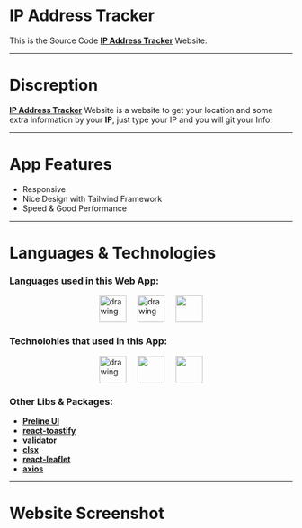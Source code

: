 # IP Address Tracker

This is the Source Code [**IP Address Tracker**](https://whereiam.vercel.app/) Website.

---

# Discreption

[**IP Address Tracker**](https://whereiam.vercel.app/) Website is a website to get your location and some extra information by your **IP**, just type your IP and you will git your Info.

---

# App Features

- Responsive
- Nice Design with Tailwind Framework
- Speed & Good Performance

---

# Languages & Technologies

### Languages used in this Web App:

<div style="display: flex; justify-content: center; align-items: center; gap: 20px;">
  <a href="https://developer.mozilla.org/en-US/docs/Web/HTML"><img src="https://img.icons8.com/color/48/000000/html-5--v1.png" alt="drawing" width="48" height="48"/></a>
  <a href="https://developer.mozilla.org/en-US/docs/Web/CSS?retiredLocale=ar"><img src="https://img.icons8.com/color/48/000000/css3.png" alt="drawing" width="48" height="48"/></a>
  <a href="https://www.javascript.com/"><img src="https://img.icons8.com/color/48/000000/javascript--v2.png" width="48" height="48"/></a>
</div>

### Technolohies that used in this App:

<div style="display: flex; justify-content: center; align-items: center; gap: 20px;">
  <a href="https://reactjs.org/"><img src="https://cdn-icons-png.flaticon.com/512/3334/3334886.png" alt="drawing" width="48" height="48"/></a>
  <a href="https://tailwindcss.com/"><img src="https://tailwindcss.com/_next/static/media/tailwindcss-mark.79614a5f61617ba49a0891494521226b.svg" width="48" height="48"/></a>
  <a href="https://www.typescriptlang.org/"><img src="https://cdn-icons-png.flaticon.com/128/5968/5968381.png" width="48" height="48"/></a>
</div>

### Other Libs & Packages:

- [**Preline UI**](https://preline.co/docs/index.html)
- [**react-toastify**](https://fkhadra.github.io/react-toastify/introduction)
- [**validator**](https://www.npmjs.com/package/validator)
- [**clsx**](https://www.npmjs.com/package/clsx)
- [**react-leaflet**](https://react-leaflet.js.org/)
- [**axios**](https://axios-http.com/docs/intro)

---

# Website Screenshot

<!-- ![IP Address Tracker](https://github.com/ahmedmohmd/ip-address-tracker/blob/main/app-screenshot.png?raw=true) -->
